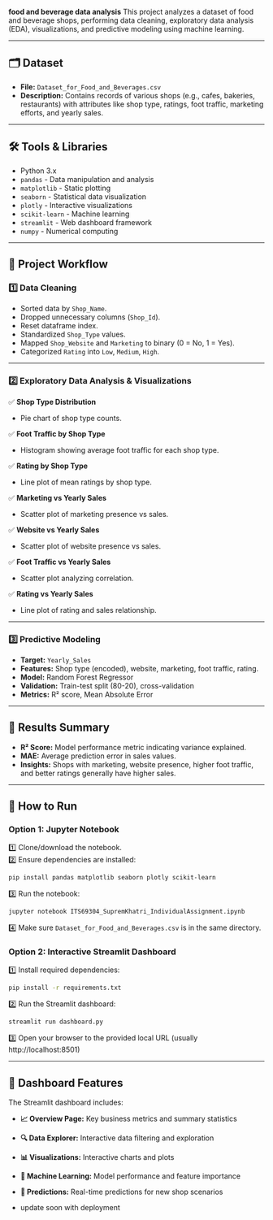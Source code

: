 **food and beverage data analysis**
This project analyzes a dataset of food and beverage shops, performing data cleaning, exploratory data analysis (EDA), visualizations, and predictive modeling using machine learning.

---

## 🗂️ Dataset

- **File:** `Dataset_for_Food_and_Beverages.csv`
- **Description:** Contains records of various shops (e.g., cafes, bakeries, restaurants) with attributes like shop type, ratings, foot traffic, marketing efforts, and yearly sales.

---

## 🛠️ Tools & Libraries

- Python 3.x
- `pandas` - Data manipulation and analysis
- `matplotlib` - Static plotting
- `seaborn` - Statistical data visualization
- `plotly` - Interactive visualizations
- `scikit-learn` - Machine learning
- `streamlit` - Web dashboard framework
- `numpy` - Numerical computing

---
## 📌 Project Workflow

### 1️⃣ Data Cleaning

- Sorted data by `Shop_Name`.
- Dropped unnecessary columns (`Shop_Id`).
- Reset dataframe index.
- Standardized `Shop_Type` values.
- Mapped `Shop_Website` and `Marketing` to binary (0 = No, 1 = Yes).
- Categorized `Rating` into `Low`, `Medium`, `High`.

---
### 2️⃣ Exploratory Data Analysis & Visualizations

✅ **Shop Type Distribution**  
- Pie chart of shop type counts.

✅ **Foot Traffic by Shop Type**  
- Histogram showing average foot traffic for each shop type.

✅ **Rating by Shop Type**  
- Line plot of mean ratings by shop type.

✅ **Marketing vs Yearly Sales**  
- Scatter plot of marketing presence vs sales.

✅ **Website vs Yearly Sales**  
- Scatter plot of website presence vs sales.

✅ **Foot Traffic vs Yearly Sales**  
- Scatter plot analyzing correlation.

✅ **Rating vs Yearly Sales**  
- Line plot of rating and sales relationship.

---
### 3️⃣ Predictive Modeling

- **Target:** `Yearly_Sales`
- **Features:** Shop type (encoded), website, marketing, foot traffic, rating.
- **Model:** Random Forest Regressor
- **Validation:** Train-test split (80-20), cross-validation
- **Metrics:** R² score, Mean Absolute Error

---

## 📝 Results Summary

- **R² Score:** Model performance metric indicating variance explained.
- **MAE:** Average prediction error in sales values.
- **Insights:** Shops with marketing, website presence, higher foot traffic, and better ratings generally have higher sales.

---

## 🚀 How to Run

### Option 1: Jupyter Notebook
1️⃣ Clone/download the notebook.  
2️⃣ Ensure dependencies are installed:
```bash
pip install pandas matplotlib seaborn plotly scikit-learn
```
3️⃣ Run the notebook:
```bash
jupyter notebook ITS69304_SupremKhatri_IndividualAssignment.ipynb
```
4️⃣ Make sure `Dataset_for_Food_and_Beverages.csv` is in the same directory.

### Option 2: Interactive Streamlit Dashboard
1️⃣ Install required dependencies:
```bash
pip install -r requirements.txt
```
2️⃣ Run the Streamlit dashboard:
```bash
streamlit run dashboard.py
```
3️⃣ Open your browser to the provided local URL (usually http://localhost:8501)

---

## 🎯 Dashboard Features

The Streamlit dashboard includes:
- **📈 Overview Page:** Key business metrics and summary statistics
- **🔍 Data Explorer:** Interactive data filtering and exploration
- **📊 Visualizations:** Interactive charts and plots
- **🤖 Machine Learning:** Model performance and feature importance
- **🔮 Predictions:** Real-time predictions for new shop scenarios

- update soon with deployment
